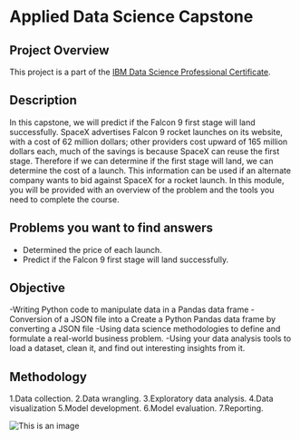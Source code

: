 # Applied Data Science Capstone
## Project Overview
This project is a part of the [IBM Data Science Professional Certificate](https://www.coursera.org/professional-certificates/ibm-data-science).


## Description
In this capstone, we will predict if the Falcon 9 first stage will land successfully. SpaceX advertises Falcon 9 rocket launches on its website, with a cost of 62 million dollars; other providers cost upward of 165 million dollars each, much of the savings is because SpaceX can reuse the first stage. Therefore if we can determine if the first stage will land, we can determine the cost of a launch. This information can be used if an alternate company wants to bid against SpaceX for a rocket launch. In this module, you will be provided with an overview of the problem and the tools you need to complete the course.

## Problems you want to find answers 
- Determined the price of each launch.
- Predict if the Falcon 9 first stage will land successfully.
 
 ## Objective
 -Writing Python code to manipulate data in a Pandas data frame
 -Conversion of a JSON file into a Create a Python Pandas data frame by converting a JSON file
-Using data science methodologies to define and formulate a real-world business problem.
-Using your data analysis tools to load a dataset, clean it, and find out interesting insights from it.

## Methodology
1.Data collection.
2.Data wrangling. 
3.Exploratory data analysis.
4.Data visualization
5.Model development.
6.Model evaluation.
7.Reporting.

![This is an image]()



